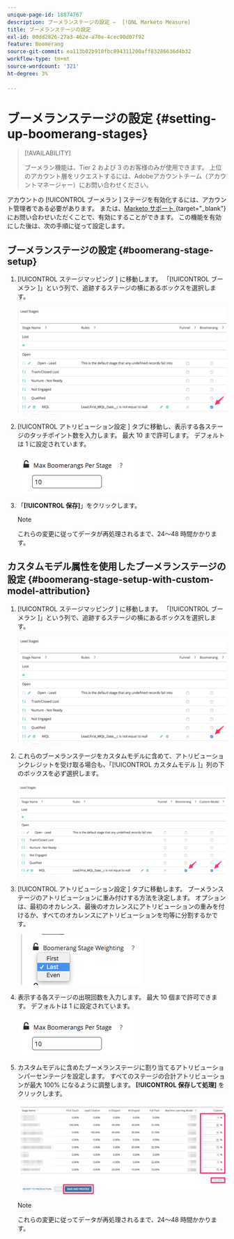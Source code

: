 ```yaml
---
unique-page-id: 18874767
description: ブーメランステージの設定 –  [!DNL Marketo Measure]
title: ブーメランステージの設定
exl-id: 00dd2826-27a3-462e-a70e-4cec90d07f92
feature: Boomerang
source-git-commit: ea113b02b910fbc894311200aff83286636d4b32
workflow-type: tm+mt
source-wordcount: '321'
ht-degree: 3%

---
```


# ブーメランステージの設定  {#setting-up-boomerang-stages}

>[!AVAILABILITY]
>
>ブーメラン機能は、Tier 2 および 3 のお客様のみが使用できます。 上位のアカウント層をリクエストするには、Adobeアカウントチーム（アカウントマネージャー）にお問い合わせください。

アカウントの [!UICONTROL  ブーメラン ] ステージを有効化するには、アカウント管理者である必要があります。 または、[Marketo サポート ](https://nation.marketo.com/t5/support/ct-p/Support){target="_blank"} にお問い合わせいただくことで、有効にすることができます。 この機能を有効にした後は、次の手順に従って設定します。

## ブーメランステージの設定 {#boomerang-stage-setup}

1. [!UICONTROL  ステージマッピング ] に移動します。 「[!UICONTROL  ブーメラン ]」という列で、追跡するステージの横にあるボックスを選択します。

   ![](assets/1-2.png)

1. [!UICONTROL  アトリビューション設定 ] タブに移動し、表示する各ステージのタッチポイント数を入力します。 最大 10 まで許可します。 デフォルトは 1 に設定されています。

   ![](assets/2-2.png)

1. 「**[!UICONTROL 保存]**」をクリックします。

   >[!NOTE]
   >
   >これらの変更に従ってデータが再処理されるまで、24～48 時間かかります。

## カスタムモデル属性を使用したブーメランステージの設定 {#boomerang-stage-setup-with-custom-model-attribution}

1. [!UICONTROL  ステージマッピング ] に移動します。 「[!UICONTROL  ブーメラン ]」という列で、追跡するステージの横にあるボックスを選択します。

   ![](assets/3-1.png)

1. これらのブーメランステージをカスタムモデルに含めて、アトリビューションクレジットを受け取る場合も、「[!UICONTROL  カスタムモデル ]」列の下のボックスを必ず選択します。

   ![](assets/4-1.png)

1. [!UICONTROL  アトリビューション設定 ] タブに移動します。 ブーメランステージのアトリビューションに重み付けする方法を決定します。 オプションは、最初のオカレンス、最後のオカレンスにアトリビューションの重みを付けるか、すべてのオカレンスにアトリビューションを均等に分割するかです。

   ![](assets/5-1.png)

1. 表示する各ステージの出現回数を入力します。 最大 10 個まで許可できます。 デフォルトは 1 に設定されています。

   ![](assets/6-1.png)

1. カスタムモデルに含めたブーメランステージに割り当てるアトリビューションパーセンテージを設定します。 すべてのステージの合計アトリビューションが最大 100% になるように調整します。 **[!UICONTROL 保存して処理]** をクリックします。

   ![](assets/7-1.png)

   >[!NOTE]
   >
   >これらの変更に従ってデータが再処理されるまで、24～48 時間かかります。
